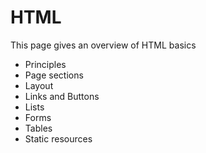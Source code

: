 # HTML

This page gives an overview of HTML basics

- Principles
- Page sections
- Layout
- Links and Buttons
- Lists
- Forms
- Tables
- Static resources
